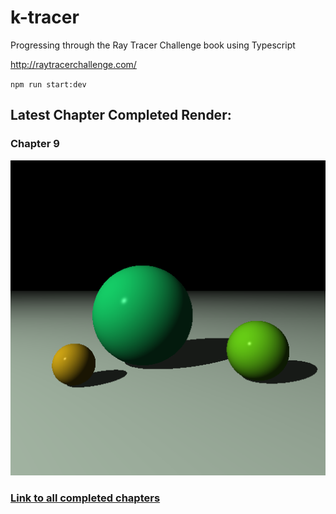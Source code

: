 # k-tracer

Progressing through the Ray Tracer Challenge book using Typescript

http://raytracerchallenge.com/

`npm run start:dev`

## Latest Chapter Completed Render:
### Chapter 9

![Screenshot](renders/k-tracer-chapter-9.png)

### [Link to all completed chapters](renders)